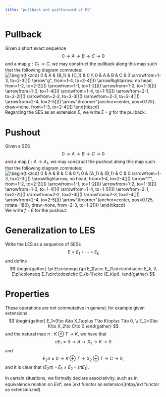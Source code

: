 ```yaml
---
title: "pullback and pushforward of ES"
---
```


# Pullback

Given a short exact sequence $$0\to A\to B\to C\to 0$$ and a map $g:C_1\to C$, we may construct the pullback along this map such that the following diagram commutes:
<img align="center" src="https://i.upmath.me/svg/%5Cbegin%7Btikzcd%7D%0A%090%20%26%20A%20%26%20%7BB_1%7D%20%26%20%7BC_1%7D%20%26%200%20%5C%5C%0A%090%20%26%20A%20%26%20B%20%26%20C%20%26%200%0A%09%5Carrow%5Bfrom%3D1-3%2C%20to%3D2-3%5D%0A%09%5Carrow%5B%22g%22%2C%20from%3D1-4%2C%20to%3D2-4%5D%0A%09%5Carrow%5BRightarrow%2C%20no%20head%2C%20from%3D1-2%2C%20to%3D2-2%5D%0A%09%5Carrow%5Bfrom%3D1-1%2C%20to%3D1-2%5D%0A%09%5Carrow%5Bfrom%3D1-2%2C%20to%3D1-3%5D%0A%09%5Carrow%5Bfrom%3D1-3%2C%20to%3D1-4%5D%0A%09%5Carrow%5Bfrom%3D1-4%2C%20to%3D1-5%5D%0A%09%5Carrow%5Bfrom%3D2-1%2C%20to%3D2-2%5D%0A%09%5Carrow%5Bfrom%3D2-2%2C%20to%3D2-3%5D%0A%09%5Carrow%5Bfrom%3D2-3%2C%20to%3D2-4%5D%0A%09%5Carrow%5Bfrom%3D2-4%2C%20to%3D2-5%5D%0A%09%5Carrow%5B%22%5Clrcorner%22%7Banchor%3Dcenter%2C%20pos%3D0.125%7D%2C%20draw%3Dnone%2C%20from%3D1-3%2C%20to%3D2-4%5D%0A%5Cend%7Btikzcd%7D" alt="\begin{tikzcd}
	0 &amp; A &amp; {B_1} &amp; {C_1} &amp; 0 \\
	0 &amp; A &amp; B &amp; C &amp; 0
	\arrowfrom=1-3, to=2-3[]()
	\arrow&quot;g&quot;, from=1-4, to=2-4[]()
	\arrowRightarrow, no head, from=1-2, to=2-2[]()
	\arrowfrom=1-1, to=1-2[]()
	\arrowfrom=1-2, to=1-3[]()
	\arrowfrom=1-3, to=1-4[]()
	\arrowfrom=1-4, to=1-5[]()
	\arrowfrom=2-1, to=2-2[]()
	\arrowfrom=2-2, to=2-3[]()
	\arrowfrom=2-3, to=2-4[]()
	\arrowfrom=2-4, to=2-5[]()
	\arrow&quot;\lrcorner&quot;{anchor=center, pos=0.125}, draw=none, from=1-3, to=2-4[]()
\end{tikzcd}" />
Regarding the SES as an extension $E$, we write $E\circ g$ for the pullback.

# Pushout
Given a SES $$0\to A\to B\to C\to 0$$ and a map $f:A\to A_1$, we may construct the pushout along this map such that the following diagram commutes:
<img align="center" src="https://i.upmath.me/svg/%5Cbegin%7Btikzcd%7D%0A%090%20%26%20A%20%26%20B%20%26%20C%20%26%200%20%5C%5C%0A%090%20%26%20%7BA_1%7D%20%26%20%7BB_1%7D%20%26%20C%20%26%200%0A%09%5Carrow%5Bfrom%3D1-3%2C%20to%3D2-3%5D%0A%09%5Carrow%5BRightarrow%2C%20no%20head%2C%20from%3D1-4%2C%20to%3D2-4%5D%0A%09%5Carrow%5B%22f%22'%2C%20from%3D1-2%2C%20to%3D2-2%5D%0A%09%5Carrow%5Bfrom%3D1-1%2C%20to%3D1-2%5D%0A%09%5Carrow%5Bfrom%3D1-2%2C%20to%3D1-3%5D%0A%09%5Carrow%5Bfrom%3D1-3%2C%20to%3D1-4%5D%0A%09%5Carrow%5Bfrom%3D1-4%2C%20to%3D1-5%5D%0A%09%5Carrow%5Bfrom%3D2-1%2C%20to%3D2-2%5D%0A%09%5Carrow%5Bfrom%3D2-2%2C%20to%3D2-3%5D%0A%09%5Carrow%5Bfrom%3D2-3%2C%20to%3D2-4%5D%0A%09%5Carrow%5Bfrom%3D2-4%2C%20to%3D2-5%5D%0A%09%5Carrow%5B%22%5Clrcorner%22%7Banchor%3Dcenter%2C%20pos%3D0.125%2C%20rotate%3D180%7D%2C%20draw%3Dnone%2C%20from%3D2-3%2C%20to%3D1-2%5D%0A%5Cend%7Btikzcd%7D" alt="\begin{tikzcd}
	0 &amp; A &amp; B &amp; C &amp; 0 \\
	0 &amp; {A_1} &amp; {B_1} &amp; C &amp; 0
	\arrowfrom=1-3, to=2-3[]()
	\arrowRightarrow, no head, from=1-4, to=2-4[]()
	\arrow&quot;f&quot;', from=1-2, to=2-2[]()
	\arrowfrom=1-1, to=1-2[]()
	\arrowfrom=1-2, to=1-3[]()
	\arrowfrom=1-3, to=1-4[]()
	\arrowfrom=1-4, to=1-5[]()
	\arrowfrom=2-1, to=2-2[]()
	\arrowfrom=2-2, to=2-3[]()
	\arrowfrom=2-3, to=2-4[]()
	\arrowfrom=2-4, to=2-5[]()
	\arrow&quot;\lrcorner&quot;{anchor=center, pos=0.125, rotate=180}, draw=none, from=2-3, to=1-2[]()
\end{tikzcd}" />
We write $f\circ E$ for the pushout.

# Generalization to LES
Write the LES as a sequence of SESs $$E=E_1\circ\cdots\circ E_k$$ and define 
$$
\begin{gather}
\pi E\coloneqq (\pi E_1)\circ E_2\circ\cdots\circ E_k, \\
E\pi\coloneqq E_1\circ\cdots\circ E_{k-1}\circ (E_k\pi).
\end{gather}
$$

# Properties
These operations are not commutative in general, for example given extensions 
$$
\begin{gather}
E_1=0\to A\to X_1\oplus T\to K\oplus T\to 0, \\
E_2=0\to K\to X_2\to C\to 0
\end{gather}
$$ 
and the natural map $\pi:K\oplus T\to K$, we have that $$\pi E_1= 0\to A\to X_1\to K\to 0$$ and $$E_2\pi=0\to K\oplus T\to X_2\oplus T\to C\to 0,$$ and it is clear that $(E_2\pi)\circ E_1\neq E_2\circ (\pi E_1)$.

In certain situations, we formally declare associativity, such as in equivalence relation on $Ext^i$, see [ext functor as extension](ntpy/ext functor as extension.md).
